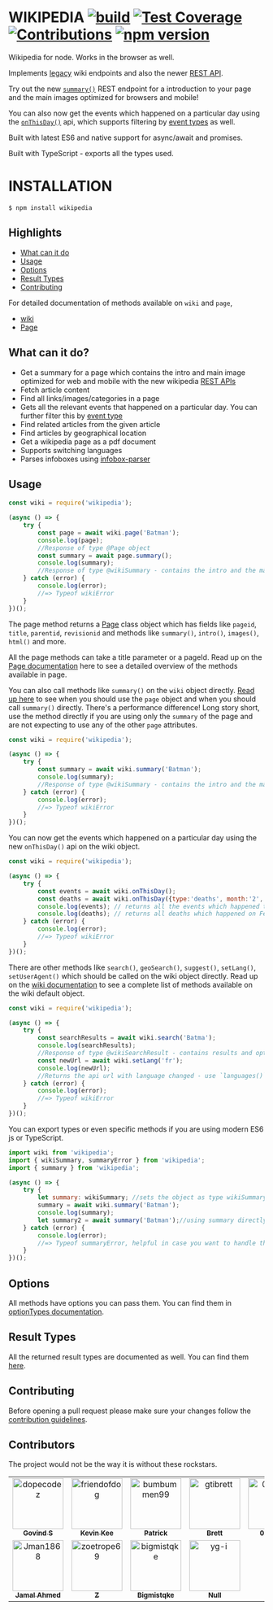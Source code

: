 # WIKIPEDIA [![build](https://github.com/dopecodez/Wikipedia/workflows/build/badge.svg)](https://github.com/dopecodez/Wikipedia/actions) [![Test Coverage](https://api.codeclimate.com/v1/badges/a44c826dbef8c7f5ea45/test_coverage)](https://codeclimate.com/github/dopecodez/Wikipedia/test_coverage) [![Contributions](https://img.shields.io/badge/contributions-welcome-brightgreen.svg?style=flat)](https://github.com/dopecodez/Wikipedia/issues) [![npm version](https://badge.fury.io/js/wikipedia.svg)](https://badge.fury.io/js/wikipedia)

Wikipedia for node. Works in the browser as well.

Implements [legacy](https://www.mediawiki.org/wiki/API:Main_page) wiki endpoints and also the newer 
[REST API](https://en.wikipedia.org/api/rest_v1/#/).

Try out the new [`summary()`][9] REST endpoint for a introduction to your page and the main images optimized for browsers and mobile!

You can also now get the events which happened on a particular day using the [`onThisDay()`][8] api, which supports filtering by [event types][7] as well.

Built with latest ES6 and native support for async/await and promises.

Built with TypeScript - exports all the types used.

# INSTALLATION

```
$ npm install wikipedia
```

## Highlights

- [What can it do](#what-can-it-do)
- [Usage](#Usage)
- [Options](#Options)
- [Result Types](#result-types)
- [Contributing](#contributing)

For detailed documentation of methods available on `wiki` and `page`,
- [wiki][4]
- [Page][2]

## What can it do?

- Get a summary for a page which contains the intro and main image optimized for web and mobile with the new wikipedia [REST APIs](https://en.wikipedia.org/api/rest_v1/#/)
- Fetch article content
- Find all links/images/categories in a page
- Gets all the relevant events that happened on a particular day. You can further filter this by [event type][7]
- Find related articles from the given article
- Find articles by geographical location
- Get a wikipedia page as a pdf document
- Supports switching languages
- Parses infoboxes using [infobox-parser](https://github.com/dijs/infobox-parser)

## Usage

```js
const wiki = require('wikipedia');

(async () => {
	try {
		const page = await wiki.page('Batman');
		console.log(page);
		//Response of type @Page object
		const summary = await page.summary();
		console.log(summary);
		//Response of type @wikiSummary - contains the intro and the main image
	} catch (error) {
		console.log(error);
		//=> Typeof wikiError
	}
})();
```
The page method returns a [Page][2] class object which has fields like `pageid`, `title`, `parentid`, `revisionid` and methods like `summary()`, `intro()`, `images()`, `html()` and more.

All the page methods can take a title parameter or a pageId. Read up on the [Page documentation][2] here to see a detailed overview of the methods available in page.

You can also call methods like `summary()` on the `wiki` object directly. [Read up here][3] to see when you should use the `page` object and when you should call `summary()` directly. There's a performance difference! Long story short, use the method directly if you are using only the `summary` of the page and are not expecting to use any of the other `page` attributes.

```js
const wiki = require('wikipedia');

(async () => {
	try {
		const summary = await wiki.summary('Batman');
		console.log(summary);
		//Response of type @wikiSummary - contains the intro and the main image
	} catch (error) {
		console.log(error);
		//=> Typeof wikiError
	}
})();
```
You can now get the events which happened on a particular day using the new `onThisDay()` api on the wiki object.

```js
const wiki = require('wikipedia');

(async () => {
	try {
		const events = await wiki.onThisDay();
		const deaths = await wiki.onThisDay({type:'deaths', month:'2', day:'28'});
		console.log(events); // returns all the events which happened today
		console.log(deaths); // returns all deaths which happened on Feb 28
	} catch (error) {
		console.log(error);
		//=> Typeof wikiError
	}
})();
```

There are other methods like `search()`, `geoSearch()`, `suggest()`, `setLang()`, `setUserAgent()` which should be called on the wiki object directly. Read up on the [wiki documentation][4] to see a complete list of methods available on the wiki default object.

```js
const wiki = require('wikipedia');

(async () => {
	try {
		const searchResults = await wiki.search('Batma');
		console.log(searchResults);
		//Response of type @wikiSearchResult - contains results and optionally a suggestion
		const newUrl = await wiki.setLang('fr');
		console.log(newUrl);
		//Returns the api url with language changed - use `languages()` method to see a list of available langs
	} catch (error) {
		console.log(error);
		//=> Typeof wikiError
	}
})();
```

You can export types or even specific methods if you are using modern ES6 js or TypeScript.
```js
import wiki from 'wikipedia';
import { wikiSummary, summaryError } from 'wikipedia';
import { summary } from 'wikipedia';

(async () => {
	try {
        let summary: wikiSummary; //sets the object as type wikiSummary
		summary = await wiki.summary('Batman');
		console.log(summary);
        let summary2 = await summary('Batman');//using summary directly
	} catch (error) {
		console.log(error);
		//=> Typeof summaryError, helpful in case you want to handle this error separately
	}
})();
```

## Options

All methods have options you can pass them. You can find them in [optionTypes documentation][5].

## Result Types

All the returned result types are documented as well. You can find them [here][6].

## Contributing

Before opening a pull request please make sure your changes follow the [contribution guidelines][1].


## Contributors

The project would not be the way it is without these rockstars.

<!-- readme: contributors -start -->
<table>
	<tbody>
		<tr>
            <td align="center">
                <a href="https://github.com/dopecodez">
                    <img src="https://avatars.githubusercontent.com/u/34269105?v=4" width="100;" alt="dopecodez"/>
                    <br />
                    <sub><b>Govind S</b></sub>
                </a>
            </td>
            <td align="center">
                <a href="https://github.com/friendofdog">
                    <img src="https://avatars.githubusercontent.com/u/8337121?v=4" width="100;" alt="friendofdog"/>
                    <br />
                    <sub><b>Kevin Kee</b></sub>
                </a>
            </td>
            <td align="center">
                <a href="https://github.com/bumbummen99">
                    <img src="https://avatars.githubusercontent.com/u/4533331?v=4" width="100;" alt="bumbummen99"/>
                    <br />
                    <sub><b>Patrick</b></sub>
                </a>
            </td>
            <td align="center">
                <a href="https://github.com/gtibrett">
                    <img src="https://avatars.githubusercontent.com/u/47423?v=4" width="100;" alt="gtibrett"/>
                    <br />
                    <sub><b>Brett</b></sub>
                </a>
            </td>
            <td align="center">
                <a href="https://github.com/0xflotus">
                    <img src="https://avatars.githubusercontent.com/u/26602940?v=4" width="100;" alt="0xflotus"/>
                    <br />
                    <sub><b>0xflotus</b></sub>
                </a>
            </td>
            <td align="center">
                <a href="https://github.com/Greeshmareji">
                    <img src="https://avatars.githubusercontent.com/u/57181018?v=4" width="100;" alt="Greeshmareji"/>
                    <br />
                    <sub><b>Greeshma R</b></sub>
                </a>
            </td>
		</tr>
		<tr>
            <td align="center">
                <a href="https://github.com/Jman1868">
                    <img src="https://avatars.githubusercontent.com/u/43161576?v=4" width="100;" alt="Jman1868"/>
                    <br />
                    <sub><b>Jamal Ahmed</b></sub>
                </a>
            </td>
            <td align="center">
                <a href="https://github.com/zoetrope69">
                    <img src="https://avatars.githubusercontent.com/u/2591901?v=4" width="100;" alt="zoetrope69"/>
                    <br />
                    <sub><b>Z</b></sub>
                </a>
            </td>
            <td align="center">
                <a href="https://github.com/bigmistqke">
                    <img src="https://avatars.githubusercontent.com/u/10504064?v=4" width="100;" alt="bigmistqke"/>
                    <br />
                    <sub><b>Bigmistqke</b></sub>
                </a>
            </td>
            <td align="center">
                <a href="https://github.com/yg-i">
                    <img src="https://avatars.githubusercontent.com/u/148152939?v=4" width="100;" alt="yg-i"/>
                    <br />
                    <sub><b>Null</b></sub>
                </a>
            </td>
		</tr>
	<tbody>
</table>
<!-- readme: contributors -end -->

[1]: https://github.com/dopecodez/wikipedia/blob/master/CONTRIBUTING.md
[2]: https://github.com/dopecodez/wikipedia/blob/master/docs/PAGE.md
[3]: https://github.com/dopecodez/wikipedia/blob/master/docs/USAGE.md#when-to-use-page
[4]: https://github.com/dopecodez/wikipedia/blob/master/docs/wiki.md
[5]: https://github.com/dopecodez/wikipedia/blob/master/docs/optionTypes.md
[6]: https://github.com/dopecodez/wikipedia/blob/master/docs/resultTypes.md
[7]: https://github.com/dopecodez/wikipedia/blob/master/docs/optionTypes.md#eventOptions
[8]: https://github.com/dopecodez/wikipedia/blob/master/docs/wiki.md#onThisDay
[9]: https://github.com/dopecodez/wikipedia/blob/master/docs/PAGE.md#summary
